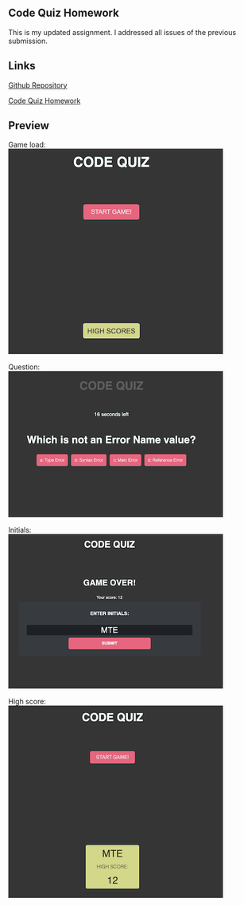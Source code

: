  ## Code Quiz Homework
This is my updated assignment. I addressed all issues of the previous submission.


## Links
[Github Repository](https://github.com/MatteoThomas/04-homework-code-quiz)

[Code Quiz Homework](https://matteothomas.github.io/04-homework-code-quiz/)

## Preview
Game load:  
![screenshot](assets/img/start.png)

Question:  
![screenshot](assets/img/question.png)

Initials:  
![screenshot](assets/img/initials.png)

High score:  
![screenshot](assets/img/highscore.png)